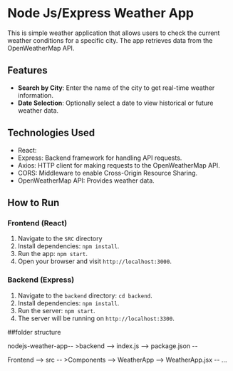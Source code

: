 # Node Js/Express Weather App

This is simple weather application that allows users to check the current weather conditions for a specific city. The app retrieves data from the OpenWeatherMap API.

## Features

- **Search by City**: Enter the name of the city to get real-time weather information.
- **Date Selection**: Optionally select a date to view historical or future weather data.

## Technologies Used

- React: 
- Express: Backend framework for handling API requests.
- Axios: HTTP client for making requests to the OpenWeatherMap API.
- CORS: Middleware to enable Cross-Origin Resource Sharing.
- OpenWeatherMap API: Provides weather data.

## How to Run

### Frontend (React)

1. Navigate to the `SRC` directory
2. Install dependencies: `npm install`.
3. Run the app: `npm start`.
4. Open your browser and visit `http://localhost:3000`.

### Backend (Express)

1. Navigate to the `backend` directory: `cd backend`.
2. Install dependencies: `npm install`.
3. Run the server: `npm start`.
4. The server will be running on `http://localhost:3300`.

##folder structure

nodejs-weather-app-- >backend --> index.js --> package.json -- 

Frontend --> src  -- >Components --> WeatherApp --> WeatherApp.jsx -- ... 
